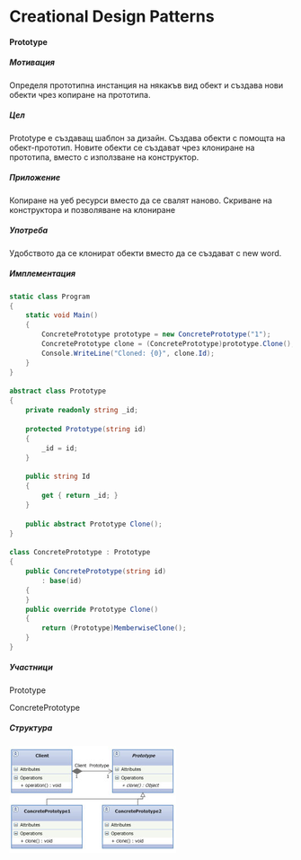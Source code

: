 # Creational Design Patterns

#### **Prototype** ####

##### Мотивация
Определя прототипна инстанция на някакъв вид обект и създава нови обекти чрез копиране на прототипа.

##### Цел

 Prototype е създаващ шаблон за дизайн. Създава обекти с помощта на обект-прототип. Новите обекти се създават чрез клониране на прототипа, вместо с използване на конструктор.
##### Приложение
Копиране на уеб ресурси вместо да се свалят наново.
Скриване на конструктора и позволяване на клониране

##### Употреба
Удобството да се клонират обекти вместо да се създават с new word.

##### Имплементация

```c#    
static class Program
{
    static void Main()
    {
        ConcretePrototype prototype = new ConcretePrototype("1");
        ConcretePrototype clone = (ConcretePrototype)prototype.Clone();
        Console.WriteLine("Cloned: {0}", clone.Id);
    }
}

abstract class Prototype
{
    private readonly string _id;

    protected Prototype(string id)
    {
        _id = id;
    }

    public string Id
    {
        get { return _id; }
    }

    public abstract Prototype Clone();
}

class ConcretePrototype : Prototype
{
    public ConcretePrototype(string id)
        : base(id)
    {
    }
    public override Prototype Clone()
    {
        return (Prototype)MemberwiseClone();
    }
}
```
##### Участници
Prototype

ConcretePrototype

##### Структура

![](https://github.com/dchakov/High-Quality-Code-HomeWork/blob/master/17-Design%20Patterns/DesignlPatterns/images/Prototype.jpg)


